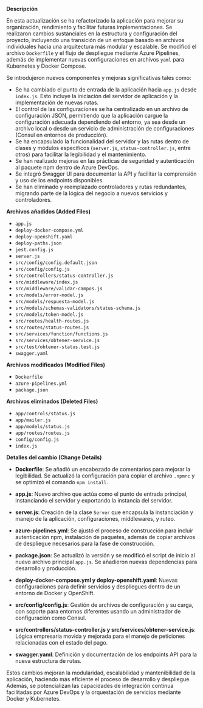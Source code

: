 **Descripción**

En esta actualización se ha refactorizado la aplicación para mejorar su organización, rendimiento y facilitar futuras implementaciones. Se realizaron cambios sustanciales en la estructura y configuración del proyecto, incluyendo una transición de un enfoque basado en archivos individuales hacia una arquitectura más modular y escalable. Se modificó el archivo `Dockerfile` y el flujo de despliegue mediante Azure Pipelines, además de implementar nuevas configuraciones en archivos `yaml` para Kubernetes y Docker Compose.

Se introdujeron nuevos componentes y mejoras significativas tales como:

- Se ha cambiado el punto de entrada de la aplicación hacia `app.js` desde `index.js`. Esto incluye la iniciación del servidor de aplicación y la implementación de nuevas rutas.
- El control de las configuraciones se ha centralizado en un archivo de configuración JSON, permitiendo que la aplicación cargue la configuración adecuada dependiendo del entorno, ya sea desde un archivo local o desde un servicio de administración de configuraciones (Consul en entornos de producción).
- Se ha encapsulado la funcionalidad del servidor y las rutas dentro de clases y módulos específicos (`server.js`, `status-controller.js`, entre otros) para facilitar la legibilidad y el mantenimiento.
- Se han realizado mejoras en las prácticas de seguridad y autenticación al paquete npm dentro de Azure DevOps.
- Se integró Swagger UI para documentar la API y facilitar la comprensión y uso de los endpoints disponibles.
- Se han eliminado y reemplazado controladores y rutas redundantes, migrando parte de la lógica del negocio a nuevos servicios y controladores.

**Archivos añadidos (Added Files)**

- `app.js`
- `deploy-docker-compose.yml`
- `deploy-openshift.yaml`
- `deploy-paths.json`
- `jest.config.js`
- `server.js`
- `src/config/config.default.json`
- `src/config/config.js`
- `src/controllers/status-controller.js`
- `src/middleware/index.js`
- `src/middleware/validar-campos.js`
- `src/models/error-model.js`
- `src/models/respuesta-model.js`
- `src/models/schemas-validators/status-schema.js`
- `src/models/token-model.js`
- `src/routes/health-routes.js`
- `src/routes/status-routes.js`
- `src/services/function/functions.js`
- `src/services/obtener-service.js`
- `src/test/obtener-status.test.js`
- `swagger.yaml`

**Archivos modificados (Modified Files)**

- `Dockerfile`
- `azure-pipelines.yml`
- `package.json`

**Archivos eliminados (Deleted Files)**

- `app/controls/status.js`
- `app/mailer.js`
- `app/models/status.js`
- `app/routes/routes.js`
- `config/config.js`
- `index.js`

**Detalles del cambio (Change Details)**

- **Dockerfile**: Se añadió un encabezado de comentarios para mejorar la legibilidad. Se actualizó la configuración para copiar el archivo `.npmrc` y se optimizó el comando `npm install`.

- **app.js**: Nuevo archivo que actúa como el punto de entrada principal, instanciando el servidor y exportando la instancia del servidor.

- **server.js**: Creación de la clase `Server` que encapsula la instanciación y manejo de la aplicación, configuraciones, middlewares, y ruteo.

- **azure-pipelines.yml**: Se ajustó el proceso de construcción para incluir autenticación npm, instalación de paquetes, además de copiar archivos de despliegue necesarios para la fase de construcción.

- **package.json**: Se actualizó la versión y se modificó el script de inicio al nuevo archivo principal `app.js`. Se añadieron nuevas dependencias para desarrollo y producción.

- **deploy-docker-compose.yml y deploy-openshift.yaml**: Nuevas configuraciones para definir servicios y despliegues dentro de un entorno de Docker y OpenShift.

- **src/config/config.js**: Gestión de archivos de configuración y su carga, con soporte para entornos diferentes usando un administrador de configuración como Consul.

- **src/controllers/status-controller.js y src/services/obtener-service.js**: Lógica empresaria movida y mejorada para el manejo de peticiones relacionadas con el estado del pago.

- **swagger.yaml**: Definición y documentación de los endpoints API para la nueva estructura de rutas.

Estos cambios mejoran la modularidad, escalabilidad y mantenibilidad de la aplicación, haciendo más eficiente el proceso de desarrollo y despliegue. Además, se potencializan las capacidades de integración continua facilitadas por Azure DevOps y la orquestación de servicios mediante Docker y Kubernetes.